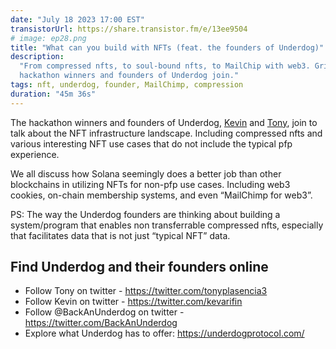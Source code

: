 ```yaml
---
date: "July 18 2023 17:00 EST"
transistorUrl: https://share.transistor.fm/e/13ee9504
# image: ep28.png
title: "What can you build with NFTs (feat. the founders of Underdog)"
description:
  "From compressed nfts, to soul-bound nfts, to MailChip with web3. Grizzlython
  hackathon winners and founders of Underdog join."
tags: nft, underdog, founder, MailChimp, compression
duration: "45m 36s"
---
```


The hackathon winners and founders of Underdog,
[Kevin](https://twitter.com/kevarifin) and
[Tony](https://twitter.com/tonyplasencia3), join to talk about the NFT
infrastructure landscape. Including compressed nfts and various interesting NFT
use cases that do not include the typical pfp experience.

We all discuss how Solana seemingly does a better job than other blockchains in
utilizing NFTs for non-pfp use cases. Including web3 cookies, on-chain
membership systems, and even “MailChimp for web3”.

PS: The way the Underdog founders are thinking about building a system/program
that enables non transferrable compressed nfts, especially that facilitates data
that is not just “typical NFT” data.

## Find Underdog and their founders online

- Follow Tony on twitter - https://twitter.com/tonyplasencia3
- Follow Kevin on twitter - https://twitter.com/kevarifin
- Follow @BackAnUnderdog on twitter - https://twitter.com/BackAnUnderdog
- Explore what Underdog has to offer: https://underdogprotocol.com/
